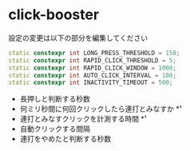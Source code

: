 # click-booster

設定の変更は以下の部分を編集してください

```cpp
static constexpr int LONG_PRESS_THRESHOLD = 150;
static constexpr int RAPID_CLICK_THRESHOLD = 5;
static constexpr int RAPID_CLICK_WINDOW = 1000;
static constexpr int AUTO_CLICK_INTERVAL = 100;
static constexpr int INACTIVITY_TIMEOUT = 500;
```

- 長押しと判断する秒数
- 何ミリ秒間に何回クリックしたら連打とみなすか *¹
- 連打とみなすクリックを計測する時間 *¹
- 自動クリックする間隔
- 連打をやめたと判断する秒数
